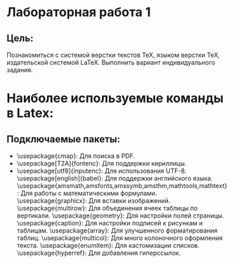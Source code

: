 # Лабораторная работа 1
## Цель:
Познакомиться с системой верстки текстов TeX, языком верстки TeX, издательской системой LaTeX. Выполнить вариант индивидуального задания.
# Наиболее используемые команды в Latex:
## Подключаемые пакеты:

+ \usepackage{cmap}: Для поиска в PDF.
+ \usepackage[T2A]{fontenc}: Для поддержки кириллицы.
+ \usepackage[utf8]{inputenc}: Для использования UTF-8.
    \usepackage[english]{babel}: Для поддержки английского языка.
    \usepackage{amsmath,amsfonts,amssymb,amsthm,mathtools,mathtext}: Для работы с математическими формулами.
    \usepackage{graphicx}: Для вставки изображений.
    \usepackage{multirow}: Для объединения ячеек таблицы по вертикали.
    \usepackage{geometry}: Для настройки полей страницы.
    \usepackage{caption}: Для настройки подписей к рисункам и таблицам.
    \usepackage{array}: Для улучшенного форматирования таблиц.
    \usepackage{multicol}: Для много колоночного оформления текста.
    \usepackage{enumitem}: Для кастомизации списков.
    \usepackage{hyperref}: Для добавления гиперссылок.


